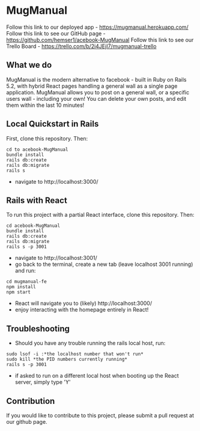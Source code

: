 # MugManual

Follow this link to our deployed app      - https://mugmanual.herokuapp.com/
Follow this link to see our GitHub page   - https://github.com/hemser1/acebook-MugManual
Follow this link to see our Trello Board  - https://trello.com/b/2i4JEjI7/mugmanual-trello

## What we do

MugManual is the modern alternative to facebook - built in Ruby on Rails 5.2, with hybrid React pages handling a general wall as a single page application. MugManual allows you to post on a general wall, or a specific users wall - including your own! You can delete your own posts, and edit them within the last 10 minutes!

## Local Quickstart in Rails

First, clone this repository. Then:

```console
cd to acebook-MugManual
bundle install
rails db:create
rails db:migrate
rails s
```
- navigate to http://localhost:3000/

## Rails with React

To run this project with a partial React interface, clone this repository. Then:

```console
cd acebook-MugManual
bundle install
rails db:create
rails db:migrate
rails s -p 3001
```
- navigate to http://localhost:3001/
- go back to the terminal, create a new tab (leave localhost 3001 running) and run:

```console
cd mugmanual-fe
npm install
npm start
```

- React will navigate you to (likely) http://localhost:3000/
- enjoy interacting with the homepage entirely in React!

## Troubleshooting

- Should you have any trouble running the rails local host, run:

```console
sudo lsof -i :*the localhost number that won't run*
sudo kill *the PID numbers currently running*
rails s -p 3001
```
- if asked to run on a different local host when booting up the React server, simply type 'Y'

## Contribution
If you would like to contribute to this project, please submit a pull request at our github page.

